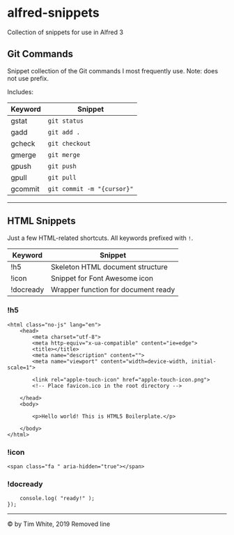 # alfred-snippets
Collection of snippets for use in Alfred 3

## Git Commands
Snippet collection of the Git commands I most frequently use. Note: does not use prefix.

Includes:

| Keyword | Snippet |
| ------- | ------- |
gstat | `git status`
gadd | `git add .`
gcheck | `git checkout`
gmerge | `git merge`
gpush | `git push`
gpull | `git pull`
gcommit | `git commit -m "{cursor}"`


---

## HTML Snippets
Just a few HTML-related shortcuts. All keywords prefixed with `!`.

| Keyword | Snippet |
| ------- | ------- |
!h5 | Skeleton HTML document structure
!icon | Snippet for Font Awesome icon 
!docready | Wrapper function for document ready


### !h5
```<!doctype html>
<html class="no-js" lang="en">
    <head>
        <meta charset="utf-8">
        <meta http-equiv="x-ua-compatible" content="ie=edge">
        <title></title>
        <meta name="description" content="">
        <meta name="viewport" content="width=device-width, initial-scale=1">

        <link rel="apple-touch-icon" href="apple-touch-icon.png">
        <!-- Place favicon.ico in the root directory -->

    </head>
    <body>

        <p>Hello world! This is HTML5 Boilerplate.</p>
  
    </body>
</html>
``` 
### !icon
`<span class="fa " aria-hidden="true"></span> `

### !docready
```$( document ).ready(function() {
    console.log( "ready!" );
});
```


---
&copy; by Tim White, 2019
Removed line
